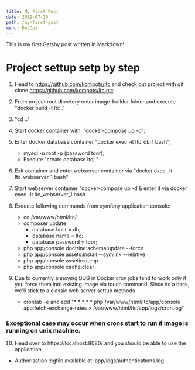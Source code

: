 ```yaml
---
title: My First Post
date: 2019-07-10
path: /my-first-post
menu: DevOps
---
```

This is my first Gatsby post written in Markdown!

# Project settup setp by step

1. Head to https://github.com/kompots/ltc and check out project with git clone https://github.com/kompots/ltc.git;
2. From project root directory enter image-builder folder and execute "docker build -t ltc ." 
3. "cd .."
4. Start docker container with: "docker-compose up -d";
5. Enter docker database container "docker exec -it ltc_db_1 bash";
	- mysql -u root -p  (password toor);
	- Execute "create database ltc; "
6. Exit container and enter webserver container via "docker exec -it ltc_webserver_1 bash"
7. Start webserver container "docker-compose up -d & enter it via docker exec -it ltc_webserver_1 bash
8. Execute following commands from symfony application console:
	- cd /var/www/html/ltc/
	- composer update
		- database host = db;
		- database name = ltc;
		- database password = toor;
	- php app/console doctrine:schema:update --force
	- php app/console assets:install --symlink --relative
	- php app/console assetic:dump
	- php app/console cache:clear 

9. Due to currently annoying BUG in Docker cron jobs tend to work only if you force them into existing image via touch command. Since its a hack, we'll stick to a classic web server settup methods
	- crontab -e and add "* * * * * php /var/www/html/ltc/app/console app:fetch-exchange-rates > /var/www/html/ltc/app/logs/cron.log"
### Exceptional case may occur when crons start to run if image is running on unix machine.

10. Head over to https://localhost:8080/ and you should be able to use the application

- Authorisation logfile available at: app/logs/authentications.log

